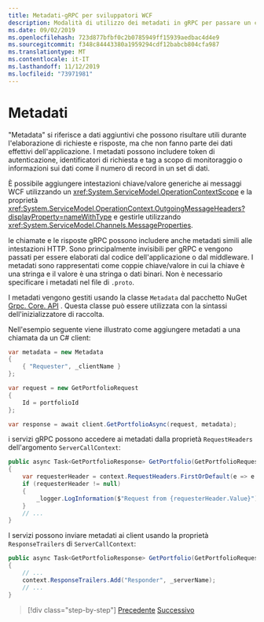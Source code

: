 ```yaml
---
title: Metadati-gRPC per sviluppatori WCF
description: Modalità di utilizzo dei metadati in gRPC per passare un contesto aggiuntivo tra client e server
ms.date: 09/02/2019
ms.openlocfilehash: 723d877bfbf0c2b0785949ff15939aedbac4d4e9
ms.sourcegitcommit: f348c84443380a1959294cdf12babcb804cfa987
ms.translationtype: MT
ms.contentlocale: it-IT
ms.lasthandoff: 11/12/2019
ms.locfileid: "73971981"
---
```

# <a name="metadata"></a>Metadati

"Metadata" si riferisce a dati aggiuntivi che possono risultare utili durante l'elaborazione di richieste e risposte, ma che non fanno parte dei dati effettivi dell'applicazione. I metadati possono includere token di autenticazione, identificatori di richiesta e tag a scopo di monitoraggio o informazioni sui dati come il numero di record in un set di dati.

È possibile aggiungere intestazioni chiave/valore generiche ai messaggi WCF utilizzando un <xref:System.ServiceModel.OperationContextScope> e la proprietà <xref:System.ServiceModel.OperationContext.OutgoingMessageHeaders?displayProperty=nameWithType> e gestirle utilizzando <xref:System.ServiceModel.Channels.MessageProperties>.

le chiamate e le risposte gRPC possono includere anche metadati simili alle intestazioni HTTP. Sono principalmente invisibili per gRPC e vengono passati per essere elaborati dal codice dell'applicazione o dal middleware. I metadati sono rappresentati come coppie chiave/valore in cui la chiave è una stringa e il valore è una stringa o dati binari. Non è necessario specificare i metadati nel file di `.proto`.

I metadati vengono gestiti usando la classe `Metadata` dal pacchetto NuGet [Grpc. Core. API](https://www.nuget.org/packages/Grpc.Core.Api/) . Questa classe può essere utilizzata con la sintassi dell'inizializzatore di raccolta.

Nell'esempio seguente viene illustrato come aggiungere metadati a una chiamata da un C# client:

```csharp
var metadata = new Metadata
{
    { "Requester", _clientName }
};

var request = new GetPortfolioRequest
{
    Id = portfolioId
};

var response = await client.GetPortfolioAsync(request, metadata);
```

i servizi gRPC possono accedere ai metadati dalla proprietà `RequestHeaders` dell'argomento `ServerCallContext`:

```csharp
public async Task<GetPortfolioResponse> GetPortfolio(GetPortfolioRequest request, ServerCallContext context)
{
    var requesterHeader = context.RequestHeaders.FirstOrDefault(e => e.Key == "Requester");
    if (requesterHeader != null)
    {
        _logger.LogInformation($"Request from {requesterHeader.Value}");
    }
    // ...
}
```

I servizi possono inviare metadati ai client usando la proprietà `ResponseTrailers` di `ServerCallContext`:

```csharp
public async Task<GetPortfolioResponse> GetPortfolio(GetPortfolioRequest request, ServerCallContext context)
{
    // ...
    context.ResponseTrailers.Add("Responder", _serverName);
    // ...
}
```

>[!div class="step-by-step"]
>[Precedente](rpc-types.md)
>[Successivo](error-handling.md)
